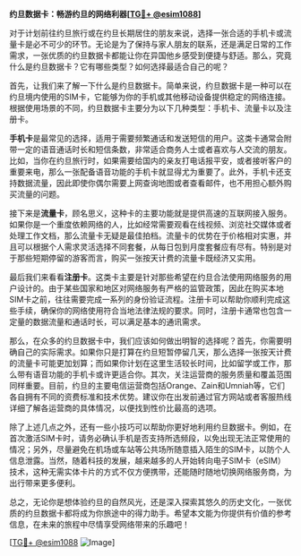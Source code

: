 **约旦数据卡：畅游约旦的网络利器[[TG💪+ @esim1088](https://t.me/s/esim1088)]**

对于计划前往约旦旅行或在约旦长期居住的朋友来说，选择一张合适的手机卡或流量卡是必不可少的环节。无论是为了保持与家人朋友的联系，还是满足日常的工作需求，一张优质的约旦数据卡都能让你在异国他乡感受到便捷与舒适。那么，究竟什么是约旦数据卡？它有哪些类型？如何选择最适合自己的呢？

首先，让我们来了解一下什么是约旦数据卡。简单来说，约旦数据卡是一种可以在约旦境内使用的SIM卡，它能够为你的手机或其他移动设备提供稳定的网络连接。根据使用场景的不同，约旦数据卡主要分为以下几种类型：手机卡、流量卡以及注册卡。

**手机卡**是最常见的选择，适用于需要频繁通话和发送短信的用户。这类卡通常会附带一定的语音通话时长和短信条数，非常适合商务人士或者喜欢与人交流的朋友。比如，当你在约旦旅行时，如果需要给国内的亲友打电话报平安，或者接听客户的重要来电，那么一张配备语音功能的手机卡就显得尤为重要了。此外，手机卡还支持数据流量，因此即使你偶尔需要上网查询地图或者查看邮件，也不用担心额外购买流量的问题。

接下来是**流量卡**，顾名思义，这种卡的主要功能就是提供高速的互联网接入服务。如果你是一个重度依赖网络的人，比如经常需要观看在线视频、浏览社交媒体或者处理工作文档，那么流量卡无疑是最佳拍档。流量卡的优势在于价格相对实惠，并且可以根据个人需求灵活选择不同套餐，从每日包到月度套餐应有尽有。特别是对于那些短期停留的游客而言，购买一张按天计费的流量卡既经济又实用。

最后我们来看看**注册卡**。这类卡主要是针对那些希望在约旦合法使用网络服务的用户设计的。由于某些国家和地区对网络服务有严格的监管政策，因此在购买本地SIM卡之前，往往需要完成一系列的身份验证流程。注册卡可以帮助你顺利完成这些手续，确保你的网络使用符合当地法律法规的要求。同时，注册卡通常也包含一定量的数据流量和通话时长，可以满足基本的通讯需求。

那么，在众多的约旦数据卡中，我们应该如何做出明智的选择呢？首先，你需要明确自己的实际需求。如果你只是打算在约旦短暂停留几天，那么选择一张按天计费的流量卡可能更加划算；而如果你计划在这里生活较长时间，比如留学或工作，那么带有语音功能的手机卡或许更适合你。其次，关注运营商的服务质量和覆盖范围同样重要。目前，约旦的主要电信运营商包括Orange、Zain和Umniah等，它们各自拥有不同的资费标准和技术优势。建议你在出发前通过官方网站或者客服热线详细了解各运营商的具体情况，以便找到性价比最高的选项。

除了上述几点之外，还有一些小技巧可以帮助你更好地利用约旦数据卡。例如，在首次激活SIM卡时，请务必确认手机是否支持所选频段，以免出现无法正常使用的情况；另外，尽量避免在机场或车站等公共场所随意插入陌生的SIM卡，以防个人信息泄露。当然，随着科技的发展，越来越多的人开始转向电子SIM卡（eSIM）技术，这种无需实体卡片的方式不仅方便携带，还能随时随地切换网络服务商，为出行带来更多便利。

总之，无论你是想体验约旦的自然风光，还是深入探索其悠久的历史文化，一张优质的约旦数据卡都将成为你旅途中的得力助手。希望本文能为你提供有价值的参考信息，在未来的旅程中尽情享受网络带来的乐趣吧！

[[TG💪+ @esim1088](https://t.me/s/esim1088) ![Image](https://i.postimg.cc/4NQfJmqS/Snipaste-2025-05-13-00-14-12.png)]